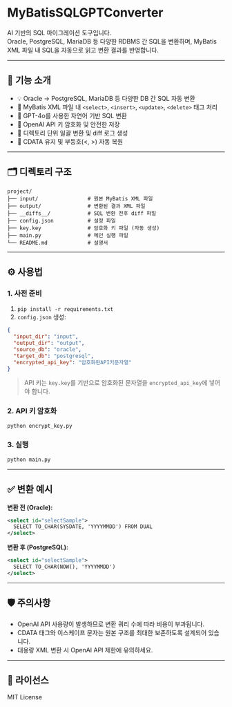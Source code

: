 
# MyBatisSQLGPTConverter

AI 기반의 SQL 마이그레이션 도구입니다.  
Oracle, PostgreSQL, MariaDB 등 다양한 RDBMS 간 SQL을 변환하며, MyBatis XML 파일 내 SQL을 자동으로 읽고 변환 결과를 반영합니다.

---

## 🔧 기능 소개

- 💡 Oracle → PostgreSQL, MariaDB 등 다양한 DB 간 SQL 자동 변환
- 📄 MyBatis XML 파일 내 `<select>`, `<insert>`, `<update>`, `<delete>` 태그 처리
- 🤖 GPT-4o를 사용한 자연어 기반 SQL 변환
- 🔐 OpenAI API 키 암호화 및 안전한 저장
- 📂 디렉토리 단위 일괄 변환 및 diff 로그 생성
- 🧠 CDATA 유지 및 부등호(&lt;, &gt;) 자동 복원

---

## 🗂 디렉토리 구조

```
project/
├── input/                # 원본 MyBatis XML 파일
├── output/               # 변환된 결과 XML 파일
├── __diffs__/            # SQL 변환 전후 diff 파일
├── config.json           # 설정 파일
├── key.key               # 암호화 키 파일 (자동 생성)
├── main.py               # 메인 실행 파일
└── README.md             # 설명서
```

---

## ⚙️ 사용법

### 1. 사전 준비

1. `pip install -r requirements.txt`  
2. `config.json` 생성:

```json
{
  "input_dir": "input",
  "output_dir": "output",
  "source_db": "oracle",
  "target_db": "postgresql",
  "encrypted_api_key": "암호화된API키문자열"
}
```

> API 키는 `key.key`를 기반으로 암호화된 문자열을 `encrypted_api_key`에 넣어야 합니다.

### 2. API 키 암호화

```bash
python encrypt_key.py
```

### 3. 실행

```bash
python main.py
```

---

## ✅ 변환 예시

**변환 전 (Oracle):**
```xml
<select id="selectSample">
  SELECT TO_CHAR(SYSDATE, 'YYYYMMDD') FROM DUAL
</select>
```

**변환 후 (PostgreSQL):**
```xml
<select id="selectSample">
  SELECT TO_CHAR(NOW(), 'YYYYMMDD')
</select>
```

---

## 🛡 주의사항

- OpenAI API 사용량이 발생하므로 변환 쿼리 수에 따라 비용이 부과됩니다.
- CDATA 태그와 이스케이프 문자는 원본 구조를 최대한 보존하도록 설계되어 있습니다.
- 대용량 XML 변환 시 OpenAI API 제한에 유의하세요.

---

## 📜 라이선스

MIT License
